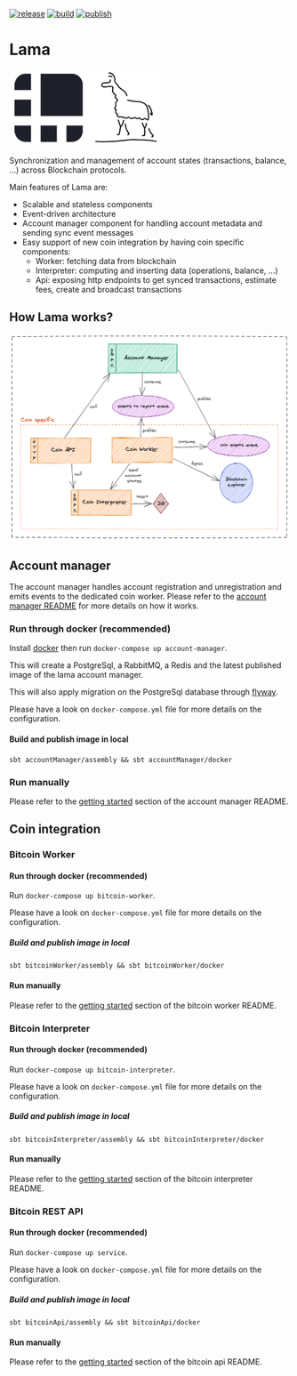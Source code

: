 [![release](https://img.shields.io/github/v/release/ledgerhq/lama?color=0366d6&include_prereleases)](https://github.com/LedgerHQ/lama/releases)
[![build](https://github.com/LedgerHQ/lama/workflows/build/badge.svg?branch=master)](https://github.com/LedgerHQ/lama/actions?query=workflow%3Abuild+branch%3Amaster)
[![publish](https://github.com/LedgerHQ/lama/workflows/publish/badge.svg?branch=master)](https://github.com/LedgerHQ/lama/actions?query=workflow%3Apublish+branch%3Amaster)

# Lama

![](./lama.jpg)

Synchronization and management of account states (transactions, balance, ...) across Blockchain protocols.

Main features of Lama are:
- Scalable and stateless components
- Event-driven architecture
- Account manager component for handling account metadata and sending sync event messages
- Easy support of new coin integration by having coin specific components:
  * Worker: fetching data from blockchain
  * Interpreter: computing and inserting data (operations, balance, ...)
  * Api: exposing http endpoints to get synced transactions, estimate fees, create and broadcast transactions

## How Lama works?

![](./excalidraw/lama-overview.png)

## Account manager

The account manager handles account registration and unregistration and emits events to the dedicated coin worker.
Please refer to the [account manager README][account-manager] for more details on how it works.

### Run through docker (recommended)

Install [docker][docker] then run `docker-compose up account-manager`.

This will create a PostgreSql, a RabbitMQ, a Redis and the latest published image of the lama account manager.

This will also apply migration on the PostgreSql database through [flyway][flyway].

Please have a look on `docker-compose.yml` file for more details on the configuration.

#### Build and publish image in local

`sbt accountManager/assembly && sbt accountManager/docker`

### Run manually

Please refer to the [getting started][account-manager-getting-started] section of the account manager README.

## Coin integration

### Bitcoin Worker

#### Run through docker (recommended)

Run `docker-compose up bitcoin-worker`.

Please have a look on `docker-compose.yml` file for more details on the configuration.

##### Build and publish image in local

`sbt bitcoinWorker/assembly && sbt bitcoinWorker/docker`

#### Run manually

Please refer to the [getting started][bitcoin-worker-getting-started] section of the bitcoin worker README.

### Bitcoin Interpreter

#### Run through docker (recommended)

Run `docker-compose up bitcoin-interpreter`.

Please have a look on `docker-compose.yml` file for more details on the configuration.

##### Build and publish image in local

`sbt bitcoinInterpreter/assembly && sbt bitcoinInterpreter/docker`

#### Run manually

Please refer to the [getting started][bitcoin-interpreter-getting-started] section of the bitcoin interpreter README.

### Bitcoin REST API

#### Run through docker (recommended)

Run `docker-compose up service`.

Please have a look on `docker-compose.yml` file for more details on the configuration.

##### Build and publish image in local

`sbt bitcoinApi/assembly && sbt bitcoinApi/docker`

#### Run manually

Please refer to the [getting started][bitcoin-api-getting-started] section of the bitcoin api README.

[docker]: https://docs.docker.com/get-docker/
[flyway]: https://flywaydb.org/
[account-manager]: https://github.com/LedgerHQ/lama/tree/master/account-manager
[account-manager-getting-started]: account-manager/README.md#getting-started
[bitcoin-api-getting-started]: coins/bitcoin/api//README.md#getting-started
[bitcoin-interpreter-getting-started]: coins/bitcoin/interpreter/README.md#getting-started
[bitcoin-worker-getting-started]: coins/bitcoin/worker/README.md#getting-started

